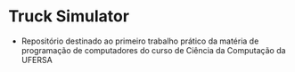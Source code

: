 # Truck Simulator

- Repositório destinado ao primeiro trabalho prático da matéria de programação de computadores do curso de Ciência da Computação da UFERSA